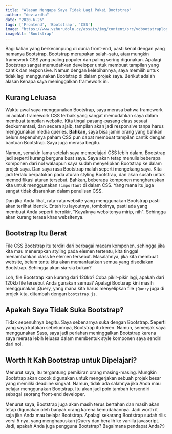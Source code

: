 ```yaml
---
title: "Alasan Mengapa Saya Tidak Lagi Pakai Bootstrap"
author: "dev.ardha"
date: "2020-6-26"
tags: ['Frontend', 'Bootstrap', 'CSS']
image: "https://www.vzhurudolu.cz/assets/img/content/src/vdbootstraplogofialove-.jpg"
imageAlt: "Bootstrap"
---
```

Bagi kalian yang berkecimpung di dunia front-end, pasti kenal dengan yang namanya Bootstrap. Bootstrap merupakan salah-satu, atau mungkin framework CSS yang paling populer dan paling sering digunakan. Apalagi Bootstrap sangat memudahkan developer untuk membuat tampilan yang cantik dan responsive. Namun dengan kelebihannya, saya memilih untuk tidak lagi menggunakan Bootstrap di dalam projek saya. Berikut adalah alasan kenapa saya meninggalkan framework ini.

## Kurang Leluasa
Waktu awal saya menggunakan Bootstrap, saya merasa bahwa framework ini adalah framework CSS terbaik yang sangat memudahkan saya dalam membuat tampilan website. Kita tingal pasang-pasang class sesuai deokumentasi, dan secara ajaib, tampilan akan jadi responsive tanpa harus menggunakan media queries. **Bahkan**, saya bisa jamin orang yang bahkan belum sepenuhnya paham CSS pun dapat membuat tampilan cantik dengan bantuan Bootstrap. Saya juga merasa begitu.

Namun, semakin lama setelah saya mempelajari CSS lebih dalam, Bootstrap jadi seperti kurang berguna buat saya. Saya akan tetap menulis beberapa komponen dari nol walaupun saya sudah menyelipkan Bootstrap ke dalam projek saya. Dan saya rasa Bootstrap malah seperti mengekang saya. Kita jadi terlalu berpatokan pada aturan styling Bootstrap, dan akan susah untuk memodifikasi aturan tersebut. Bahkan, beberapa komponen mengharuskan kita untuk menggunakan `!important` di dalam CSS. Yang mana itu juga sangat tidak disarankan dalam penulisan CSS.

Dan jika Anda lihat, rata-rata website yang menggunakan Bootstrap pasti akan terlihat identik. Entah itu layoutnya, tombolnya, pasti ada yang membuat Anda seperti berpikir, "Kayaknya websitenya mirip, nih". Sehingga akan kurang terasa khas websitenya.

## Bootstrap Itu Berat
File CSS Bootstrap itu terdiri dari berbagai macam komponen, sehingga jika kita mau menerapkan styling pada elemen tertentu, kita tinggal menambahkan class ke elemen tersebut. Masalahnya, jika kita membuat website, belum tentu kita akan memanfaatkan semua yang disediakan Bootstrap. Sehingga akan sia-sia bukan?

Loh, file Bootstrap kan kurang dari 120kb? Coba pikir-pikir lagi, apakah dari 120kb file tersebut Anda gunakan semua? Apalagi Bootsrap kini masih menggunakan jQuery, yang mana kita harus menyelipkan file `jQuery` juga di projek kita, ditambah dengan `bootstrap.js`.

## Apakah Saya Tidak Suka Bootstrap?
Tidak sepenuhnya begitu. Saya sebenarnya suka dengan Bootstrap. Seperti yang saya katakan sebelumnya, Bootstrap itu keren. Namun, semenjak saya menggunakan Sass, saya jadi perlahan meninggalkan Bootstrap karena saya merasa lebih leluasa dalam membentuk style komponen saya sendiri dari nol.

## Worth It Kah Bootstrap untuk Dipelajari?
Menurut saya, itu tergantung pemikiran orang masing-masing. Mungkin Bootstrap akan cocok digunakan untuk mengerjakan sebuah projek besar yang memiliki deadline singkat. Namun, tidak ada salahnya jika Anda mau belajar menggunakan Bootstrap. Itu akan jadi poin tambah tersendiri sebagai seorang front-end developer.

Menurut saya, Bootstrap juga akan masih terus bertahan dan masih akan tetap digunakan oleh banyak orang karena kemudahannya. Jadi worth it saja jika Anda mau belajar Bootstrap. Apalagi sekarang Bootstrap sudah rilis versi 5 nya, yang menghapuskan jQuery dan beralih ke vanilla javascript. Jadi, apakah Anda juga pengguna Bootstrap? Bagaimana pendapat Anda?:)
